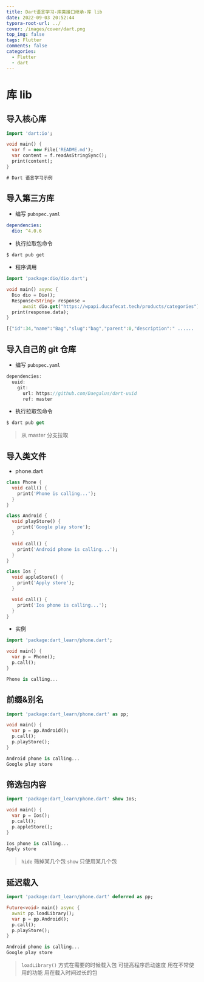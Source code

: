 ```yaml
---
title: Dart语言学习-库类接口继承-库 lib
date: 2022-09-03 20:52:44
typora-root-url: ../
cover: /images/cover/dart.png
top_img: false
tags: Flutter
comments: false
categories:
  - Flutter
  - dart
---
```


# 库 lib

## 导入核心库

```dart
import 'dart:io';

void main() {
  var f = new File('README.md');
  var content = f.readAsStringSync();
  print(content);
}

# Dart 语言学习示例
```

## 导入第三方库

- 编写 `pubspec.yaml`

```yaml
dependencies:
  dio: ^4.0.6
```

- 执行拉取包命令

```shell
$ dart pub get
```

- 程序调用

```dart
import 'package:dio/dio.dart';

void main() async {
  Dio dio = Dio();
  Response<String> response =
      await dio.get("https://wpapi.ducafecat.tech/products/categories");
  print(response.data);
}

[{"id":34,"name":"Bag","slug":"bag","parent":0,"description":" ......
```

## 导入自己的 git 仓库

- 编写 `pubspec.yaml`

```dart
dependencies:
  uuid:
    git:
      url: https://github.com/Daegalus/dart-uuid
      ref: master
```

- 执行拉取包命令

```dart
$ dart pub get
```

> 从 master 分支拉取

## 导入类文件

- phone.dart

```dart
class Phone {
  void call() {
    print('Phone is calling...');
  }
}

class Android {
  void playStore() {
    print('Google play store');
  }

  void call() {
    print('Android phone is calling...');
  }
}

class Ios {
  void appleStore() {
    print('Apply store');
  }

  void call() {
    print('Ios phone is calling...');
  }
}
```

- 实例

```dart
import 'package:dart_learn/phone.dart';

void main() {
  var p = Phone();
  p.call();
}

Phone is calling...
```

## 前缀&别名

```dart
import 'package:dart_learn/phone.dart' as pp;

void main() {
  var p = pp.Android();
  p.call();
  p.playStore();
}

Android phone is calling...
Google play store
```

## 筛选包内容

```dart
import 'package:dart_learn/phone.dart' show Ios;

void main() {
  var p = Ios();
  p.call();
  p.appleStore();
}

Ios phone is calling...
Apply store
```

> `hide` 筛掉某几个包 `show` 只使用某几个包

## 延迟载入

```dart
import 'package:dart_learn/phone.dart' deferred as pp;

Future<void> main() async {
  await pp.loadLibrary();
  var p = pp.Android();
  p.call();
  p.playStore();
}

Android phone is calling...
Google play store
```

> `loadLibrary()` 方式在需要的时候载入包 可提高程序启动速度 用在不常使用的功能 用在载入时间过长的包
